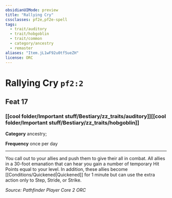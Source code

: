 ```yaml
---
obsidianUIMode: preview
title: "Rallying Cry"
cssclasses: pf2e,pf2e-spell
tags:
  - trait/auditory
  - trait/hobgoblin
  - trait/common
  - category/ancestry
  - remaster
aliases: "Item.jL1wF92u0tf5ueZH"
license: ORC
---
```

# Rallying Cry `pf2:2`
## Feat 17
### [[cool folder/Important stuff/Bestiary/zz_traits/auditory]][[cool folder/Important stuff/Bestiary/zz_traits/hobgoblin]]

**Category** ancestry; 




**Frequency** once per day

* * *

You call out to your allies and push them to give their all in combat. All allies in a 30-foot emanation that can hear you gain a number of temporary Hit Points equal to your level. In addition, these allies become [[Conditions/Quickened|Quickened]] for 1 minute but can use the extra action only to Step, Stride, or Strike.

*Source: Pathfinder Player Core 2*
*ORC*